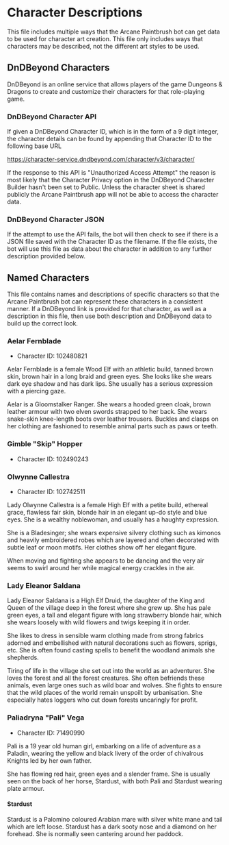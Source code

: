 # Character Descriptions

This file includes multiple ways that the Arcane Paintbrush bot can get data to
be used for character art creation. This file only includes ways that
characters may be described, not the different art styles to be used.

## DnDBeyond Characters

DnDBeyond is an online service that allows players of the game Dungeons & Dragons
to create and customize their characters for that role-playing game.

### DnDBeyond Character API

If given a DnDBeyond Character ID, which is in the form of a 9 digit integer,
the character details can be found by appending that Character ID to the
following base URL

https://character-service.dndbeyond.com/character/v3/character/

If the response to this API is "Unauthorized Access Attempt" the reason is most
likely that the Character Privacy option in the DnDBeyond Character Builder
hasn't been set to Public. Unless the character sheet is shared publicly the
Arcane Paintbrush app will not be able to access the character data.

### DnDBeyond Character JSON

If the attempt to use the API fails, the bot will then check to see if there is
a JSON file saved with the Character ID as the filename. If the file exists,
the bot will use this file as data about the character in addition to any
further description provided below.

## Named Characters

This file contains names and descriptions of specific characters so that the
Arcane Paintbrush bot can represent these characters in a consistent manner. If
a DnDBeyond link is provided for that character, as well as a description in
this file, then use both description and DnDBeyond data to build up the correct
look.

### Aelar Fernblade

* Character ID: 102480821

Aelar Fernblade is a female Wood Elf with an athletic build, tanned brown skin,
brown hair in a long braid and green eyes. She looks like she wears dark eye
shadow and has dark lips. She usually has a serious expression with a piercing
gaze.

Aelar is a Gloomstalker Ranger. She wears a hooded green cloak, brown leather
armour with two elven swords strapped to her back. She wears snake-skin
knee-length boots over leather trousers. Buckles and clasps on her clothing are
fashioned to resemble animal parts such as paws or teeth.

### Gimble "Skip" Hopper

* Character ID: 102490243

### Olwynne Callestra

* Character ID: 102742511

Lady Olwynne Callestra is a female High Elf with a petite build, ethereal
grace, flawless fair skin, blonde hair in an elegant up-do style and blue eyes.
She is a wealthy noblewoman, and usually has a haughty expression.

She is a Bladesinger; she wears expensive silvery clothing such as kimonos and
heavily embroidered robes which are layered and often decorated with subtle
leaf or moon motifs. Her clothes show off her elegant figure.

When moving and fighting she appears to be dancing and the very air seems to
swirl around her while magical energy crackles in the air.

### Lady Eleanor Saldana

Lady Eleanor Saldana is a High Elf Druid, the daughter of the King and Queen of
the village deep in the forest where she grew up. She has pale green eyes, a
tall and elegant figure with long strawberry blonde hair, which she wears
loosely with wild flowers and twigs keeping it in order.

She likes to dress in sensible warm clothing made from strong fabrics adorned
and embellished with natural decorations such as flowers, sprigs, etc. She is
often found casting spells to benefit the woodland animals she shepherds.

Tiring of life in the village she set out into the world as an adventurer. She
loves the forest and all the forest creatures. She often befriends these
animals, even large ones such as wild boar and wolves. She fights to ensure
that the wild places of the world remain unspoilt by urbanisation. She
especially hates loggers who cut down forests uncaringly for profit.

### Paliadryna "Pali" Vega

* Character ID: 71490990

Pali is a 19 year old human girl, embarking on a life of adventure as a Paladin,
wearing the yellow and black livery of the order of chivalrous Knights led by
her own father.

She has flowing red hair, green eyes and a slender frame. She is usually seen
on the back of her horse, Stardust, with both Pali and Stardust wearing plate
armour.

#### Stardust

Stardust is a Palomino coloured Arabian mare with silver white mane and tail
which are left loose. Stardust has a dark sooty nose and a diamond on her
forehead. She is normally seen cantering around her paddock.
